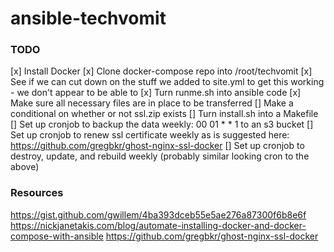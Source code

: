 # ansible-techvomit


### TODO

[x] Install Docker
[x] Clone docker-compose repo into /root/techvomit
[x] See if we can cut down on the stuff we added to site.yml to get this working - we don't appear to be able to
[x] Turn runme.sh into ansible code
[x] Make sure all necessary files are in place to be transferred
[] Make a conditional on whether or not ssl.zip exists
[] Turn install.sh into a Makefile
[] Set up cronjob to backup the data weekly: 00 01 * * 1 to an s3
bucket
[] Set up cronjob to renew ssl certificate weekly as is suggested here: https://github.com/gregbkr/ghost-nginx-ssl-docker
[] Set up cronjob to destroy, update, and rebuild weekly (probably
similar looking cron to the above)

### Resources
https://gist.github.com/gwillem/4ba393dceb55e5ae276a87300f6b8e6f
https://nickjanetakis.com/blog/automate-installing-docker-and-docker-compose-with-ansible
https://github.com/gregbkr/ghost-nginx-ssl-docker
